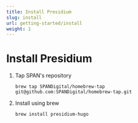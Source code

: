 ```yaml
---
title: Install Presidium
slug: install
url: getting-started/install
weight: 1
---
```


# Install Presidium

1. Tap SPAN's repository

   ```
   brew tap SPANDigital/homebrew-tap git@github.com:SPANDigital/homebrew-tap.git
   ```

1. Install using brew

   ```
   brew install presidium-hugo
   ```
